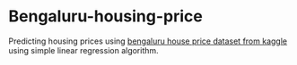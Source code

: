 # Bengaluru-housing-price
Predicting housing prices using [bengaluru house price dataset from kaggle](https://www.kaggle.com/datasets/amitabhajoy/bengaluru-house-price-data) 
using simple linear regression algorithm.
